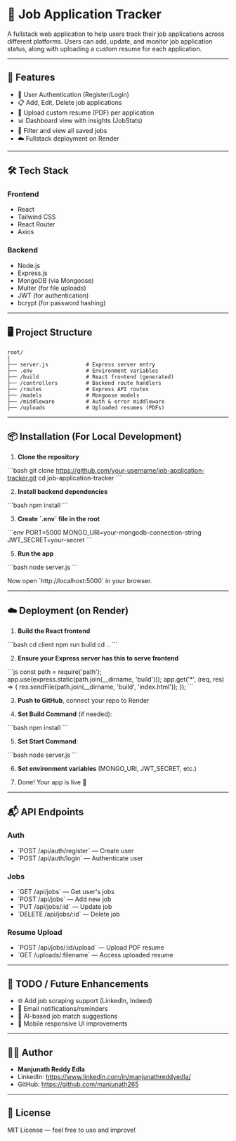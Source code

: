 # 🧾 Job Application Tracker

A fullstack web application to help users track their job applications across different platforms. Users can add, update, and monitor job application status, along with uploading a custom resume for each application.

---

## 🚀 Features

- 🔐 User Authentication (Register/Login)
- 📋 Add, Edit, Delete job applications
- 📄 Upload custom resume (PDF) per application
- 📊 Dashboard view with insights (JobStats)
- 📂 Filter and view all saved jobs
- ☁️ Fullstack deployment on Render

---

## 🛠️ Tech Stack

### Frontend
- React
- Tailwind CSS
- React Router
- Axios

### Backend
- Node.js
- Express.js
- MongoDB (via Mongoose)
- Multer (for file uploads)
- JWT (for authentication)
- bcrypt (for password hashing)

---

## 🖥️ Project Structure

```
root/
│
├── server.js            # Express server entry
├── .env                 # Environment variables
├── /build               # React frontend (generated)
├── /controllers         # Backend route handlers
├── /routes              # Express API routes
├── /models              # Mongoose models
├── /middleware          # Auth & error middleware
├── /uploads             # Uploaded resumes (PDFs)
```


---

## 📦 Installation (For Local Development)

1. **Clone the repository**

\`\`\`bash
git clone https://github.com/your-username/job-application-tracker.git
cd job-application-tracker
\`\`\`

2. **Install backend dependencies**

\`\`\`bash
npm install
\`\`\`


3. **Create \`.env\` file in the root**

\`\`\`env
PORT=5000
MONGO_URI=your-mongodb-connection-string
JWT_SECRET=your-secret
\`\`\`

5. **Run the app**

\`\`\`bash
node server.js
\`\`\`

Now open \`http://localhost:5000\` in your browser.

---

## ☁️ Deployment (on Render)

1. **Build the React frontend**

\`\`\`bash
cd client
npm run build
cd ..
\`\`\`

2. **Ensure your Express server has this to serve frontend**

\`\`\`js
const path = require('path');
app.use(express.static(path.join(__dirname, 'build')));
app.get('*', (req, res) => {
  res.sendFile(path.join(__dirname, 'build', 'index.html'));
});
\`\`\`

3. **Push to GitHub**, connect your repo to Render

4. **Set Build Command** (if needed):

\`\`\`bash
npm install
\`\`\`

5. **Set Start Command**:

\`\`\`bash
node server.js
\`\`\`

6. **Set environment variables** (MONGO_URI, JWT_SECRET, etc.)

7. Done! Your app is live 🎉

---

## 📬 API Endpoints

### Auth

- \`POST /api/auth/register\` — Create user
- \`POST /api/auth/login\` — Authenticate user

### Jobs

- \`GET /api/jobs\` — Get user's jobs
- \`POST /api/jobs\` — Add new job
- \`PUT /api/jobs/:id\` — Update job
- \`DELETE /api/jobs/:id\` — Delete job

### Resume Upload

- \`POST /api/jobs/:id/upload\` — Upload PDF resume
- \`GET /uploads/:filename\` — Access uploaded resume

---

## 📌 TODO / Future Enhancements

- 🌐 Add job scraping support (LinkedIn, Indeed)
- 🔔 Email notifications/reminders
- 🧠 AI-based job match suggestions
- 📱 Mobile responsive UI improvements

---

## 👨‍💻 Author

- **Manjunath Reddy Edla**
- LinkedIn: https://www.linkedin.com/in/manjunathreddyedla/
- GitHub: https://github.com/manjunath265

---

## 📝 License

MIT License — feel free to use and improve!
